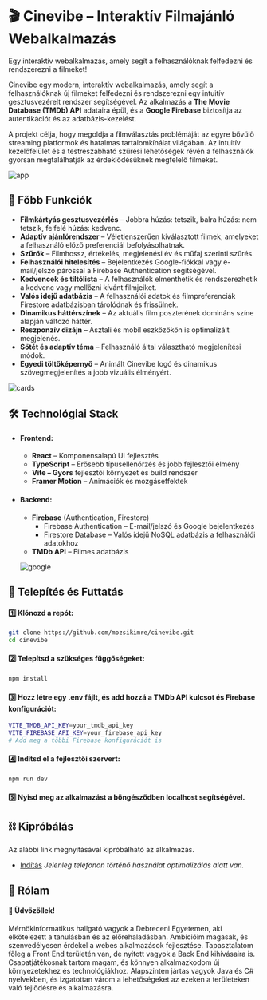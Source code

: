 # 🎬 Cinevibe – Interaktív Filmajánló Webalkalmazás

Egy interaktív webalkalmazás, amely segít a felhasználóknak felfedezni és rendszerezni a filmeket!

Cinevibe egy modern, interaktív webalkalmazás, amely segít a felhasználóknak új filmeket felfedezni és rendszerezni egy intuitív gesztusvezérelt rendszer segítségével. Az alkalmazás a **The Movie Database (TMDb) API** adataira épül, és a **Google Firebase** biztosítja az autentikációt és az adatbázis-kezelést.

A projekt célja, hogy megoldja a filmválasztás problémáját az egyre bővülő streaming platformok és hatalmas tartalomkínálat világában. Az intuitív kezelőfelület és a testreszabható szűrési lehetőségek révén a felhasználók gyorsan megtalálhatják az érdeklődésüknek megfelelő filmeket.

![app](https://github.com/user-attachments/assets/d4a42aac-5feb-45e5-87be-01ed0d525452)

## 🚀 Főbb Funkciók

- **Filmkártyás gesztusvezérlés** – Jobbra húzás: tetszik, balra húzás: nem tetszik, felfelé húzás: kedvenc.
- **Adaptív ajánlórendszer** – Véletlenszerűen kiválasztott filmek, amelyeket a felhasználó előző preferenciái befolyásolhatnak.
- **Szűrők** – Filmhossz, értékelés, megjelenési év és műfaj szerinti szűrés.
- **Felhasználói hitelesítés** – Bejelentkezés Google-fiókkal vagy e-mail/jelszó párossal a Firebase Authentication segítségével.
- **Kedvencek és tiltólista** – A felhasználók elmenthetik és rendszerezhetik a kedvenc vagy mellőzni kívánt filmjeiket.
- **Valós idejű adatbázis** – A felhasználói adatok és filmpreferenciák Firestore adatbázisban tárolódnak és frissülnek.
- **Dinamikus háttérszínek** – Az aktuális film poszterének domináns színe alapján változó háttér.
- **Reszponzív dizájn** – Asztali és mobil eszközökön is optimalizált megjelenés.
- **Sötét és adaptív téma** – Felhasználó által választható megjelenítési módok.
- **Egyedi töltőképernyő** – Animált Cinevibe logó és dinamikus szövegmegjelenítés a jobb vizuális élményért.

![cards](https://github.com/user-attachments/assets/71b26307-5101-4b4e-b06b-81265151d467)


## 🛠️ Technológiai Stack
- #### Frontend:
  - **React** – Komponensalapú UI fejlesztés
  - **TypeScript** – Erősebb típusellenőrzés és jobb fejlesztői élmény
  - **Vite – Gyors** fejlesztői környezet és build rendszer
  - **Framer Motion** – Animációk és mozgáseffektek
- #### Backend:
  - **Firebase** (Authentication, Firestore)
    - Firebase Authentication – E-mail/jelszó és Google bejelentkezés
    - Firestore Database – Valós idejű NoSQL adatbázis a felhasználói adatokhoz
  - **TMDb API** – Filmes adatbázis

  ![google](https://github.com/user-attachments/assets/be301153-62b2-493a-b668-154b7af04ea9)

## 🔧 Telepítés és Futtatás

#### 1️⃣ Klónozd a repót:

```bash
git clone https://github.com/mozsikimre/cinevibe.git  
cd cinevibe
```
#### 2️⃣ Telepítsd a szükséges függőségeket:

```bash
npm install  
```

#### 3️⃣ Hozz létre egy .env fájlt, és add hozzá a TMDb API kulcsot és Firebase konfigurációt:

```bash
VITE_TMDB_API_KEY=your_tmdb_api_key  
VITE_FIREBASE_API_KEY=your_firebase_api_key  
# Add meg a többi Firebase konfigurációt is
```

#### 4️⃣ Indítsd el a fejlesztői szervert:
```bash
npm run dev
```
#### 5️⃣ Nyisd meg az alkalmazást a böngésződben localhost segítségével.

## ⛓️ Kipróbálás

Az alábbi link megnyitásával kipróbálható az alkalmazás.
 - [Indítás](https://cinevibe.onrender.com/) *Jelenleg telefonon történő használat optimalizálás alatt van.*
   
## 🚀 Rólam
#### 👋 Üdvözöllek!
Mérnökinformatikus hallgató vagyok a Debreceni Egyetemen, aki elkötelezett a tanulásban és az előrehaladásban. Ambícióim magasak, és szenvedélyesen érdekel a webes alkalmazások fejlesztése. Tapasztalatom főleg a Front End területén van, de nyitott vagyok a Back End kihívásaira is. Csapatjátékosnak tartom magam, és könnyen alkalmazkodom új környezetekhez és technológiákhoz. Alapszinten jártas vagyok Java és C# nyelvekben, és izgatottan várom a lehetőségeket az ezeken a területeken való fejlődésre és alkalmazásra.
